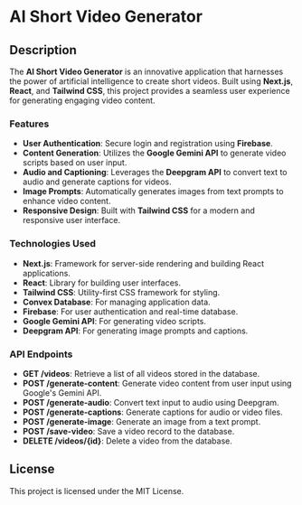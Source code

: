 # AI Short Video Generator

## Description

The **AI Short Video Generator** is an innovative application that harnesses the power of artificial intelligence to create short videos. Built using **Next.js**, **React**, and **Tailwind CSS**, this project provides a seamless user experience for generating engaging video content.

### Features

- **User  Authentication**: Secure login and registration using **Firebase**.
- **Content Generation**: Utilizes the **Google Gemini API** to generate video scripts based on user input.
- **Audio and Captioning**: Leverages the **Deepgram API** to convert text to audio and generate captions for videos.
- **Image Prompts**: Automatically generates images from text prompts to enhance video content.
- **Responsive Design**: Built with **Tailwind CSS** for a modern and responsive user interface.

### Technologies Used

- **Next.js**: Framework for server-side rendering and building React applications.
- **React**: Library for building user interfaces.
- **Tailwind CSS**: Utility-first CSS framework for styling.
- **Convex Database**: For managing application data.
- **Firebase**: For user authentication and real-time database.
- **Google Gemini API**: For generating video scripts.
- **Deepgram API**: For generating image prompts and captions.

### API Endpoints

- **GET /videos**: Retrieve a list of all videos stored in the database.
- **POST /generate-content**: Generate video content from user input using Google's Gemini API.
- **POST /generate-audio**: Convert text input to audio using Deepgram.
- **POST /generate-captions**: Generate captions for audio or video files.
- **POST /generate-image**: Generate an image from a text prompt.
- **POST /save-video**: Save a video record to the database.
- **DELETE /videos/{id}**: Delete a video from the database.

## License

This project is licensed under the MIT License.

